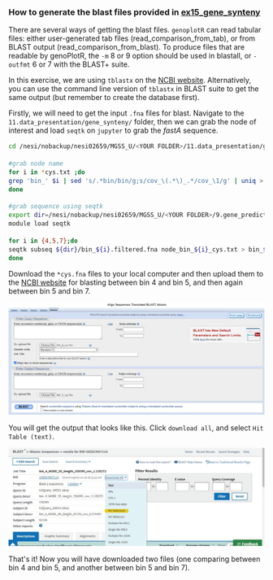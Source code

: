 ### How to generate the blast files provided in [ex15_gene_synteny](https://github.com/GenomicsAotearoa/metagenomics_summer_school/blob/master/materials/day4/ex16e_data_presentation_Gene_synteny.md)

There are several ways of getting the blast files. `genoplotR` can read tabular files: either user-generated tab files (read_comparison_from_tab), or from BLAST output (read_comparison_from_blast). To produce files that are readable by genoPlotR, the `-m` 8 or 9 option should be used in blastall, or `-outfmt` 6 or 7 with the BLAST+ suite.

In this exercise, we are using `tblastx` on the [NCBI website](https://blast.ncbi.nlm.nih.gov/Blast.cgi?PROGRAM=tblastx&PAGE_TYPE=BlastSearch&BLAST_SPEC=&LINK_LOC=blasttab&LAST_PAGE=blastp). Alternatively, you can use the command line version of `tblastx` in BLAST suite to get the same output (but remember to create the database first).

Firstly, we will need to get the input `.fna` files for blast. Navigate to the `11.data_presentation/gene_synteny/` folder, then we can grab the node of interest and load `seqtk` on `jupyter` to grab the *fastA* sequence.


```bash
cd /nesi/nobackup/nesi02659/MGSS_U/<YOUR FOLDER>/11.data_presentation/gene_synteny/

#grab node name
for i in *cys.txt ;do 
grep 'bin_' $i | sed 's/.*bin/bin/g;s/cov_\(.*\)_.*/cov_\1/g' | uniq > node_$i;
done

#grab sequence using seqtk
export dir=/nesi/nobackup/nesi02659/MGSS_U/<YOUR FOLDER>/9.gene_prediction/filtered_bins/
module load seqtk

for i in {4,5,7};do 
seqtk subseq ${dir}/bin_${i}.filtered.fna node_bin_${i}_cys.txt > bin_${i}_cys.fna;
done
```

Download the `*cys.fna` files to your local computer and then upload them to the [NCBI website](https://blast.ncbi.nlm.nih.gov/Blast.cgi?PROGRAM=tblastx&PAGE_TYPE=BlastSearch&BLAST_SPEC=&LINK_LOC=blasttab&LAST_PAGE=blastp) for blasting between bin 4 and bin 5, and then again between bin 5 and bin 7. 

![png](https://github.com/GenomicsAotearoa/metagenomics_summer_school/blob/master/materials/figures/ex15_gene_synteny_createBlast_fig1.PNG)

You will get the output that looks like this. Click `download all`, and select `Hit Table (text)`.

![png](https://github.com/GenomicsAotearoa/metagenomics_summer_school/blob/master/materials/figures/ex15_gene_synteny_createBlast_fig2.png)

That's it! Now you will have downloaded two files (one comparing between bin 4 and bin 5, and another between bin 5 and bin 7).
